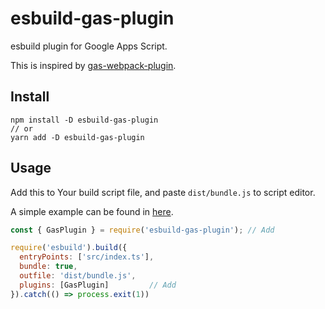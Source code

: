 # esbuild-gas-plugin

esbuild plugin for Google Apps Script.

This is inspired by [gas-webpack-plugin](https://github.com/fossamagna/gas-webpack-plugin).

## Install

```
npm install -D esbuild-gas-plugin
// or
yarn add -D esbuild-gas-plugin
```

## Usage

Add this to Your build script file, and paste `dist/bundle.js` to script editor.

A simple example can be found in [here](https://github.com/mahaker/esbuild-tutorial).

```javascript
const { GasPlugin } = require('esbuild-gas-plugin'); // Add

require('esbuild').build({
  entryPoints: ['src/index.ts'],
  bundle: true,
  outfile: 'dist/bundle.js',
  plugins: [GasPlugin]         // Add
}).catch(() => process.exit(1))
```
